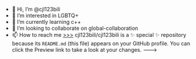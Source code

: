 - 👋 Hi, I’m @cjl123bili
- 👀 I’m interested in LGBTQ+
- 🌱 I’m currently learning c++
- 💞️ I’m looking to collaborate on global-collaboration
- 📫 How to reach me [>>>](https://space.bilibili.com/1356187117?spm_id_from=333.1007.0.0)
cjl123bili/cjl123bili is a ✨ special ✨ repository because its `README.md` (this file) appears on your GitHub profile.
You can click the Preview link to take a look at your changes.
--->
